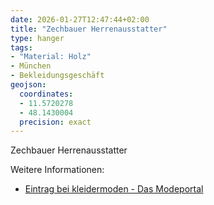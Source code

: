 ```yaml
---
date: 2026-01-27T12:47:44+02:00
title: "Zechbauer Herrenausstatter"
type: hanger
tags:
- "Material: Holz"
- München
- Bekleidungsgeschäft
geojson:
  coordinates:
  - 11.5720278
  - 48.1430004
  precision: exact
---
```

Zechbauer Herrenausstatter

<div class="notes">
Weitere Informationen:
<ul>
<li><a href="https://www.kleidermoden.com/mode-zechbauer-gmbh-in-muenchen-4999">Eintrag bei kleidermoden - Das Modeportal</a></li>
</ul>
</div>
